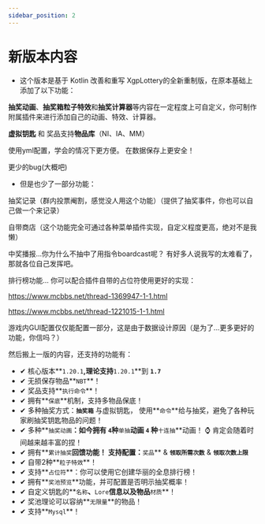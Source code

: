 ```yaml
---
sidebar_position: 2
---
```


# 新版本内容

- 这个版本是基于 Kotlin 改善和重写 XgpLottery的全新重制版，在原本基础上添加了以下功能：

**抽奖动画**、**抽奖箱粒子特效**和**抽奖计算器**等内容在一定程度上可自定义，你可制作附属插件来进行添加自己的动画、特效、计算器。

**虚拟钥匙** 和 奖品支持**物品库**（NI、IA、MM）

使用yml配置，学会的情况下更方便。 在数据保存上更安全！

更少的bug(大概吧)

- 但是也少了一部分功能：

抽奖记录（群内投票阉割，感觉没人用这个功能）（提供了抽奖事件，你也可以自己做一个来记录）

自带商店（这个功能完全可通过各种菜单插件实现，自定义程度更高，绝对不是我懒）

中奖播报...你为什么不抽中了用指令boardcast呢？ 有好多人说我写的太难看了，那就各位自己发挥吧。

排行榜功能... 你可以配合插件自带的占位符使用更好的实现：

https://www.mcbbs.net/thread-1369947-1-1.html

https://www.mcbbs.net/thread-1221015-1-1.html

游戏内GUI配置仅仅能配置一部分，这是由于数据设计原因（是为了...更多更好的功能，你信吗？）

然后搬上一版的内容，还支持的功能有：

-  ✔ 核心版本**`1.20.1`**,理论支持**`1.20.1`**到 **`1.7`**
-  ✔ 无损保存物品**`NBT`**！
-  ✔ 奖品支持**`执行命令`**！
-  ✔ 拥有**`保底`**机制，支持多物品保底！
-  ✔ 多种抽奖方式：**`抽奖箱`** 与虚拟钥匙，  使用**`命令`**给与抽奖，避免了各种玩家刷抽奖钥匙物品的问题！
-  ✔ 多种**`抽奖动画`**：如今拥有 `4`种**`单抽`**动画  `4` 种**`十连抽`**动画！   :watch: 肯定会随着时间越来越丰富的捏！
-  ✔ 拥有**`累计抽奖`**回馈功能！  支持配置：**`奖品`** & **`领取所需次数`** & **`领取次数上限`**
-  ✔ 自带2种**`粒子特效`**！
-  ✔ 支持**`占位符`**：你可以使用它创建华丽的全息排行榜！
-  ✔ 拥有**`奖池预览`**功能，并可配置是否明示抽奖概率！
-  ✔ 自定义钥匙的**`名称`**、**`Lore`**信息以及物品**`材质`**！
-  ✔ 奖池理论可以容纳**`无限量`**的物品！
-  ✔ 支持**`Mysql`**！